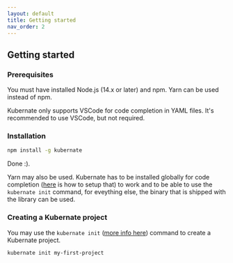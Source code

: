 ```yaml
---
layout: default
title: Getting started
nav_order: 2
---
```


## Getting started

### Prerequisites

You must have installed Node.js (14.x or later) and npm. Yarn can be used instead of npm.

Kubernate only supports VSCode for code completion in YAML files. It's recommended to use VSCode, but not required.

### Installation

```bash
npm install -g kubernate
```

Done :).

Yarn may also be used. Kubernate has to be installed globally for code completion ([here](/setup) is how to setup that) to work and to be able to use the `kubernate init` command, for eveything else, the binary that is shipped with the library can be used.

### Creating a Kubernate project

You may use the `kubernate init` ([more info here](/commands/init)) command to create a Kubernate project.

```bash
kubernate init my-first-project
```
